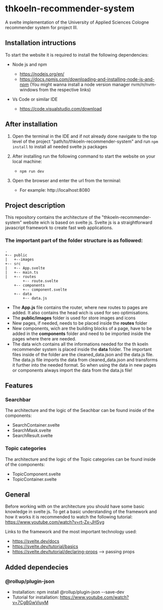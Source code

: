 # thkoeln-recommender-system

A svelte implementation of the University of Applied Sciences Cologne recommender system for project III.

## Installation intructions

To start the website it is required to install the following dependencies:

- Node js and npm
    - https://nodejs.org/en/
    - https://docs.npmjs.com/downloading-and-installing-node-js-and-npm (You might wanna install a node version manager nvm/n/nvm-windows from the respective links)

- Vs Code or similar IDE
    - https://code.visualstudio.com/download

## After installation
1. Open the terminal in the IDE and if not already done navigate to the top level of the project "path/to/thkoeln-recommender-system" and run ```npm install``` to install all needed svelte js packages


2. After installing run the following command to start the website on your local machine:
    -  ```npm run dev```

3. Open the browser and enter the url from the terminal:
    -  For example: http://localhost:8080


## Project description

This repository contains the architecture of the "thkoeln-recommender-system" website wich is based on svelte js. Svelte js is a straightforward javascript framework to create fast web applications.


### The important part of the folder structure is as followed:

```
.
+-- public
|   +--images
+-- src
|   +-- App.svelte
|   +-- main.ts
|   +-- routes
        +-- route.svelte
    +-- components
        +-- component.svelte
    +-- data
        +-- data.js

```

- The **App.js** file contains the router, where new routes to pages are added. It also contains the head wich is used for seo optimisations.
- The **public/images** folder is used for store images and icons
- New pages, if needed, needs to be placed inside the **routes** folder
- New components, wich are the building blocks of a page, have to be added in the **components** folder and need to be imported inside the pages where there are needed.
- The data wich contains all the informations needed for the th koeln recommender system is placed inside the **data** folder. The important files inside of the folder are the cleaned_data.json and the data.js file. The data.js file imports the data from cleaned_data.json and transforms it further into the needed format. So when using the data in new pages or components always import the data from the data.js file!

## Features

### Searchbar
The architecture and the logic of the Seachbar can be found inside of the components:

- SearchContainer.svelte
- SearchMask.svelte
- SearchResult.svelte

### Topic categories
The architecture and the logic of the Topic categories can be found inside of the components:

- TopicComponent.svelte
- TopicContainer.svelte


## General


Before working with on the architecture you should have some basic knowledge in svelte js.
To get a basic understanding of the framework and how it works it is recommended to watch the following tutorial: https://www.youtube.com/watch?v=rt-Zx-JHSyg


Links to the framework and the most important technology used:
- https://svelte.dev/docs
- https://svelte.dev/tutorial/basics
- https://svelte.dev/tutorial/declaring-props --> passing props



## Added dependecies

### @rollup/plugin-json

- Installation: npm install @rollup/plugin-json --save-dev
- Tutorial for installation: https://www.youtube.com/watch?v=7CgBGwViuyM

